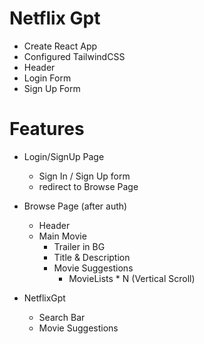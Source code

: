 # Netflix Gpt
- Create React App
- Configured TailwindCSS 
- Header
- Login Form
- Sign Up Form


# Features
- Login/SignUp Page
  - Sign In / Sign Up form 
  - redirect to Browse Page 


- Browse Page (after auth)
  - Header
  - Main Movie
    - Trailer in BG
    - Title & Description
    - Movie Suggestions
      - MovieLists * N (Vertical Scroll)

- NetflixGpt
  - Search Bar
  - Movie Suggestions